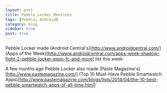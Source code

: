 ```yaml
---
layout: post
title: Pebble Locker Mentions
tags: [Pebble, Android]
category: blog
sidebar: true
post: true
---
```

Pebble Locker made (Android Central's)[http://www.androidcentral.com/]
(Apps of the Week)[http://www.androidcentral.com/apps-week-shadow-fight-2-pebble-locker-espn-fc-and-more]
list this week.

A few months ago Pebble Locker also made (Paste Magazine's)[http://www.pastemagazine.com/]
(Top 10 Must-Have Pebble Smartwatch Apps)[http://www.pastemagazine.com/blogs/lists/2014/04/the-10-best-pebble-smartwatch-apps-of-all-time.html]
